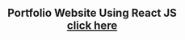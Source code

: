 <h2 align="center">
  Portfolio Website Using React JS<br/>
  <a href="https://sreejithkm001.github.io/Portfolio-ReactJS/" target="_blank">click here</a>
</h2>
